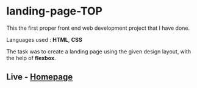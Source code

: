 # landing-page-TOP

This the first proper front end web development project that I have done.

Languages used : **HTML**, **CSS**

The task was to create a landing page using the given design layout, with the help of **flexbox**.

## Live - [Homepage](https://rvarad.github.io/signup-form-top/)
